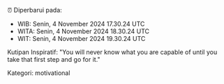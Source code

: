 ⏰ Diperbarui pada:
- WIB: Senin, 4 November 2024 17.30.24 UTC
- WITA: Senin, 4 November 2024 18.30.24 UTC
- WIT: Senin, 4 November 2024 19.30.24 UTC

Kutipan Inspiratif:
"You will never know what you are capable of until you take that first step and go for it."


Kategori: motivational

